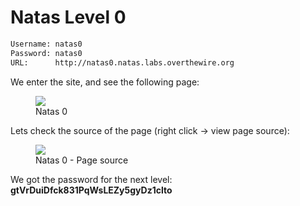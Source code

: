 # Natas Level 0

```bash
Username: natas0
Password: natas0
URL:      http://natas0.natas.labs.overthewire.org
```
We enter the site, and see the following page:
<figure>
    <img src="https://raw.githubusercontent.com/sefi-roee/CTFs-Writeups/master/OverTheWire/Natas/images/natas0.png?sanitize=true&raw=true" />
    <figcaption>Natas 0</figcaption>
</figure>

Lets check the source of the page (right click -&gt; view page source):
<figure>
    <img src="https://raw.githubusercontent.com/sefi-roee/CTFs-Writeups/master/OverTheWire/Natas/images/natas0-source.png?sanitize=true&raw=true" />
    <figcaption>Natas 0 - Page source</figcaption>
</figure>

We got the password for the next level: **gtVrDuiDfck831PqWsLEZy5gyDz1clto**